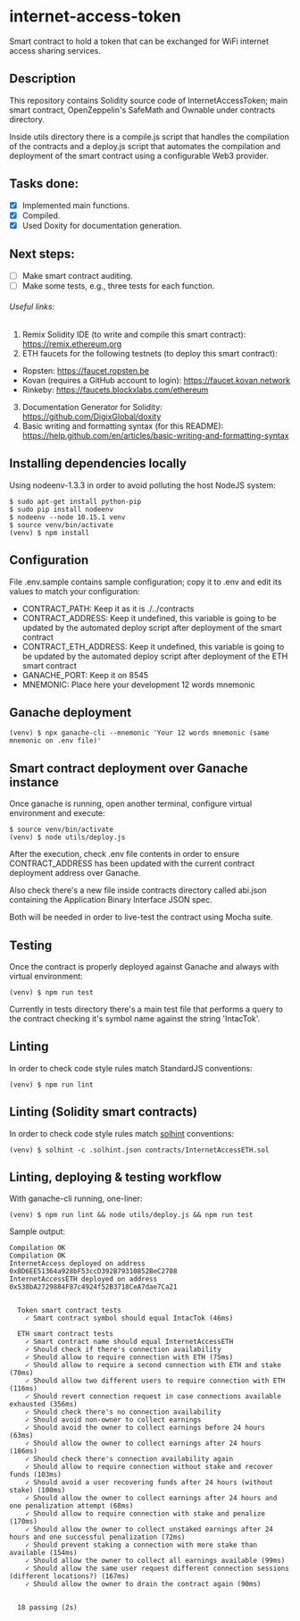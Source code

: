 # internet-access-token

Smart contract to hold a token that can be exchanged for WiFi internet
access sharing services.

## Description

This repository contains Solidity source code of InternetAccessToken;
main smart contract, OpenZeppelin's SafeMath and Ownable under contracts
directory.

Inside utils directory there is a compile.js script that handles the compilation
of the contracts and a deploy.js script that automates the compilation and deployment
of the smart contract using a configurable Web3 provider.

## Tasks done:

- [x] Implemented main functions.
- [x] Compiled.
- [x] Used Doxity for documentation generation.

## Next steps:

- [ ] Make smart contract auditing.
- [ ] Make some tests, e.g., three tests for each function.

###### Useful links:

1. Remix Solidity IDE (to write and compile this smart contract): https://remix.ethereum.org
2. ETH faucets for the following testnets (to deploy this smart contract):
  - Ropsten: https://faucet.ropsten.be
  - Kovan (requires a GitHub account to login): https://faucet.kovan.network
  - Rinkeby: https://faucets.blockxlabs.com/ethereum
3. Documentation Generator for Solidity: https://github.com/DigixGlobal/doxity
4. Basic writing and formatting syntax (for this README): https://help.github.com/en/articles/basic-writing-and-formatting-syntax

## Installing dependencies locally

Using nodeenv-1.3.3 in order to avoid polluting the host NodeJS system:

```
$ sudo apt-get install python-pip
$ sudo pip install nodeenv
$ nodeenv --node 10.15.1 venv
$ source venv/bin/activate
(venv) $ npm install
```

## Configuration

File .env.sample contains sample configuration; copy it to .env and edit
its values to match your configuration:

- CONTRACT_PATH: Keep it as it is ./../contracts
- CONTRACT_ADDRESS: Keep it undefined, this variable is going to
be updated by the automated deploy script after deployment of the smart contract
- CONTRACT_ETH_ADDRESS: Keep it undefined, this variable is going to
be updated by the automated deploy script after deployment of the ETH smart contract
- GANACHE_PORT: Keep it on 8545
- MNEMONIC: Place here your development 12 words mnemonic

## Ganache deployment

```
(venv) $ npx ganache-cli --mnemonic 'Your 12 words mnemonic (same mnemonic on .env file)'
```

## Smart contract deployment over Ganache instance

Once ganache is running, open another terminal, configure
virtual environment and execute:

```
$ source venv/bin/activate
(venv) $ node utils/deploy.js
```

After the execution, check .env file contents in order to ensure CONTRACT_ADDRESS
has been updated with the current contract deployment address over Ganache.

Also check there's a new file inside contracts directory called abi.json containing
the Application Binary Interface JSON spec.

Both will be needed in order to live-test the contract using Mocha suite.

## Testing

Once the contract is properly deployed against Ganache and always with virtual environment:

```
(venv) $ npm run test
```

Currently in tests directory there's a main test file that performs a query to the contract
checking it's symbol name against the string 'IntacTok'.

## Linting

In order to check code style rules match StandardJS conventions:

```
(venv) $ npm run lint
```

## Linting (Solidity smart contracts)

In order to check code style rules match [solhint](https://github.com/protofire/solhint) conventions:

```
(venv) $ solhint -c .solhint.json contracts/InternetAccessETH.sol
```

## Linting, deploying & testing workflow

With ganache-cli running, one-liner:

```
(venv) $ npm run lint && node utils/deploy.js && npm run test
```

Sample output:

```
Compilation OK
Compilation OK
InternetAccess deployed on address 0xBD6EE51364a928bF53ccD392B79310852BeC2708
InternetAccessETH deployed on address 0x538bA2729884F87c4924f52B3718CeA7dae7Ca21


  Token smart contract tests
    ✓ Smart contract symbol should equal IntacTok (46ms)

  ETH smart contract tests
    ✓ Smart contract name should equal InternetAccessETH
    ✓ Should check if there's connection availability
    ✓ Should allow to require connection with ETH (75ms)
    ✓ Should allow to require a second connection with ETH and stake (70ms)
    ✓ Should allow two different users to require connection with ETH (116ms)
    ✓ Should revert connection request in case connections available exhausted (356ms)
    ✓ Should check there's no connection availability
    ✓ Should avoid non-owner to collect earnings
    ✓ Should avoid the owner to collect earnings before 24 hours (63ms)
    ✓ Should allow the owner to collect earnings after 24 hours (186ms)
    ✓ Should check there's connection availability again
    ✓ Should allow to require connection without stake and recover funds (103ms)
    ✓ Should avoid a user recovering funds after 24 hours (without stake) (100ms)
    ✓ Should allow the owner to collect earnings after 24 hours and one penalization attempt (68ms)
    ✓ Should allow to require connection with stake and penalize (170ms)
    ✓ Should allow the owner to collect unstaked earnings after 24 hours and one successful penalization (72ms)
    ✓ Should prevent staking a connection with more stake than available (154ms)
    ✓ Should allow the owner to collect all earnings available (99ms)
    ✓ Should allow the same user request different connection sessions (different locations?) (167ms)
    ✓ Should allow the owner to drain the contract again (90ms)


  18 passing (2s)
```

